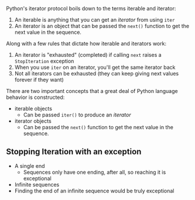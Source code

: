 Python's iterator protocol boils down to the terms iterable and iterator:

1. An iterable is anything that you can get an *iterator* from using `iter`
2. An iterator is an object that can be passed the `next()` function to get the next value in the sequence.

Along with a few rules that dictate how iterable and iterators work:

1. An iterator is "exhausted" (completed) if calling `next` raises a `StopIteration` exception
2. When you use `iter` on an iterator, you'll get the same iterator back
3. Not all iterators can be exhausted (they can keep giving next values forever if they want)

There are two important concepts that a great deal of Python language behavior is constructed:
- iterable objects
	- Can be passed `iter()` to produce an *iterator*
- iterator objects
	- Can be passed the `next()` function to get the next value in the sequence.

## Stopping Iteration with an exception

- A single end
	- Sequences only have one ending, after all, so reaching it is exceptional
- Infinite sequences
- Finding the end of an infinite sequence would be truly exceptional